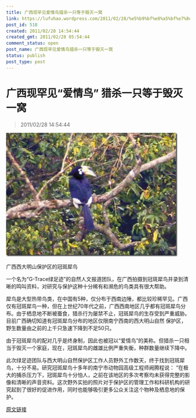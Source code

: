 ```yaml
---
title: 广西现罕见爱情鸟猎杀一只等于毁灭一窝
link: https://lufuhao.wordpress.com/2011/02/28/%e5%b9%bf%e8%a5%bf%e7%8e%b0%e7%bd%95%e8%a7%81%e7%88%b1%e6%83%85%e9%b8%9f-%e7%8c%8e%e6%9d%80%e4%b8%80%e5%8f%aa%e7%ad%89%e4%ba%8e%e6%af%81%e7%81%ad%e4%b8%80%e7%aa%9d/
post_id: 518
created: 2011/02/28 14:54:44
created_gmt: 2011/02/28 05:54:44
comment_status: open
post_name: 广西现罕见爱情鸟猎杀一只等于毁灭一窝
status: publish
post_type: post
---
```


# 广西现罕见“爱情鸟” 猎杀一只等于毁灭一窝

> 2011/02/28 14:54:44

 

![20110228-145444-0001](/assets/images/20110228-145444-0001.jpg)

广西西大明山保护区的冠斑犀鸟 

一个名为“G-Trace绿足迹”的自然人文报道团队，在广西拍摄到冠斑犀鸟并录到清晰的鸣叫资料，对研究与保护这种十分稀有和濒危的鸟类具有很大帮助。 

犀鸟是大型热带鸟类，在中国有5种，仅分布于西南边陲，都比较珍稀罕见。广西仅有冠斑犀鸟一种，但在上世纪70年代之前，广西西南地区几乎都有冠斑犀鸟分布。由于栖息地不断被蚕食，猎杀行为屡禁不止，冠斑犀鸟的生存受到严重威胁。目前广西确切知道有冠斑犀鸟分布的地区仅限南宁西南的西大明山自然 保护区，野生数量由之前的上千只急速下降到不足50只。 

由于冠斑犀鸟的配对几乎是终身制，因此也被冠以“爱情鸟”的美称。但猎杀一只相当于毁灭一个家庭，现在，冠斑犀鸟的雌雄比例严重失衡，种群数量继续下降中。 

此次绿足迹团队与西大明山自然保护区工作人员野外工作数天，终于找到冠斑犀鸟，十分不易。研究冠斑犀鸟十多年的南宁市动物园高级工程师阙腾程说： “在极大的捕杀压力下，冠斑犀鸟十分怕人，之前在该地区的多次考察均未获得完整的影像和清晰的声音资料。这次野外实拍的照片对于保护区的管理工作和科研机构的研究起到了很好的促进作用，同时也能够吸引更多公众关注这个物种及栖息地的保护。 

[原文链接](http://www.vvcat.com/viewarticle.aspx?id=52590)
